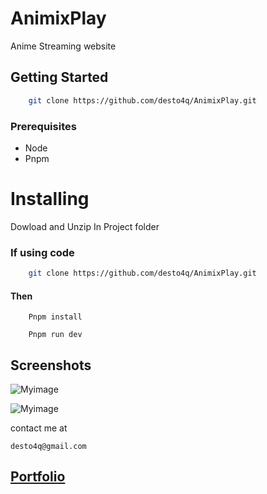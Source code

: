 # AnimixPlay

Anime Streaming website

## Getting Started

``` bash
    git clone https://github.com/desto4q/AnimixPlay.git
```

### Prerequisites

- Node
- Pnpm

# Installing

Dowload and Unzip In Project folder<br>

### If using code

``` bash
    git clone https://github.com/desto4q/AnimixPlay.git
```

#### Then

``````
    Pnpm install
``````

``` vite
    Pnpm run dev
``````

## Screenshots

![Myimage](./Images/Screenshot.png)

![Myimage](./Images/Screenshot_2.png)


contact me at

    desto4q@gmail.com


## [Portfolio](https://illumi-code.netlify.app/)

